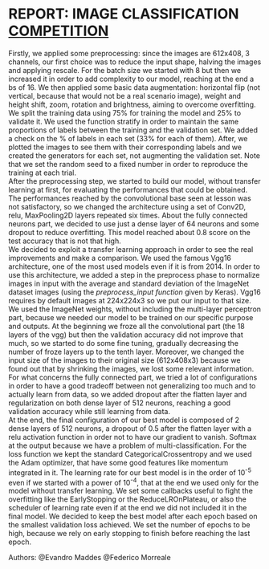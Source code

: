 # REPORT: IMAGE CLASSIFICATION [COMPETITION](https://www.kaggle.com/c/artificial-neural-networks-and-deep-learning-2020)  
Firstly, we applied some preprocessing: since the images are 612x408, 3 channels, our first choice was to reduce the input shape, halving the images and applying rescale. For the batch size we started with 8 but then we increased it in order to add complexity to our model, reaching at the end a bs of 16. We then applied some basic data augmentation: horizontal flip (not vertical, because that would not be a real scenario image), weight and height shift, zoom, rotation and brightness, aiming to overcome overfitting. We split the training data using 75% for training the model and 25% to validate it. We used the function stratify in order to maintain the same proportions of labels between the training and the validation set. We added a check on the % of labels in each set (33% for each of them). After, we plotted the images to see them with their corresponding labels and we created the generators for each set, not augmenting the validation set. Note that we set the random seed to a fixed number in order to reproduce the training at each trial.  
After the preprocessing step, we started to build our model, without transfer learning at first, for evaluating the performances that could be obtained. The performances reached by the convolutional base seen at lesson was not satisfactory, so we changed the architecture using a set of Conv2D, relu, MaxPooling2D layers repeated six times. About the fully connected neurons part, we decided to use just a dense layer of 64 neurons and some dropout to reduce overfitting. This model reached about 0.8 score on the test accuracy that is not that high.  
We decided to exploit a transfer learning approach in order to see the real improvements and make a comparison. We used the famous Vgg16 architecture, one of the most used models even if it is from 2014. In order to use this architecture, we added a step in the preprocess phase to normalize images in input with the average and standard deviation of the ImageNet dataset images (using the *preprocess_input function* given by Keras). Vgg16 requires by default images at 224x224x3 so we put our input to that size. We used the ImageNet weights, without including the multi-layer perceptron part, because we needed our model to be trained on our specific purpose and outputs. At the beginning we froze all the convolutional part (the 18 layers of the vgg) but then the validation accuracy did not improve that much, so we started to do some fine tuning, gradually decreasing the number of froze layers up to the tenth layer. Moreover, we changed the input size of the images to their original size (612x408x3) because we found out that by shrinking the images, we lost some relevant information. For what concerns the fully connected part, we tried a lot of configurations in order to have a good tradeoff between not generalizing too much and to actually learn from data, so we added dropout after the flatten layer and regularization on both dense layer of 512 neurons, reaching a good validation accuracy while still learning from data.  
At the end, the final configuration of our best model is composed of 2 dense layers of 512 neurons, a dropout of 0.5 after the flatten layer with a relu activation function in order not to have our gradient to vanish. Softmax at the output because we have a problem of multi-classification. For the loss function we kept the standard CategoricalCrossentropy and we used the Adam optimizer, that have some good features like momentum integrated in it. The learning rate for our best model is in the order of 10<sup>-5</sup> even if we started with a power of 10<sup>-4</sup>, that at the end we used only for the model without transfer learning. We set some callbacks useful to fight the overfitting like the EarlyStopping or the ReduceLROnPlateau, or also the scheduler of learning rate even if at the end we did not included it in the final model. We decided to keep the best model after each epoch based on the smallest validation loss achieved. We set the number of epochs to be high, because we rely on early stopping to finish before reaching the last epoch.

Authors:
@Evandro Maddes
@Federico Morreale
